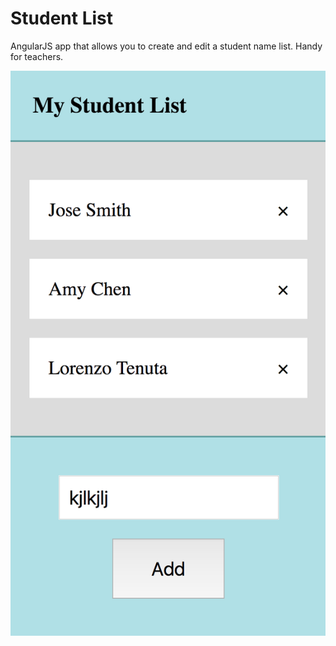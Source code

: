 # Student List
AngularJS app that allows you to create and edit a student name list.  Handy for teachers.
<p align="center"><img src="https://github.com/W8sconsin/studentlist/blob/master/Screen%20Shot%202017-06-01%20at%205.43.37%20PM.png"></p>

